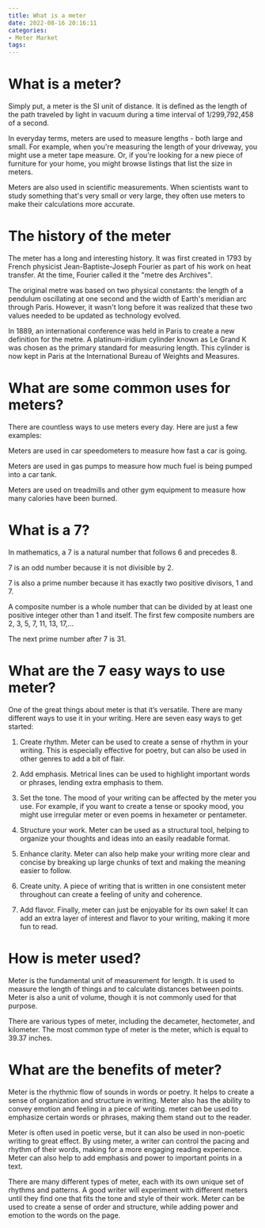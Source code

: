 ```yaml
---
title: What is a meter
date: 2022-08-16 20:16:11
categories:
- Meter Market
tags:
---
```



#  What is a meter?

Simply put, a meter is the SI unit of distance. It is defined as the length of the path traveled by light in vacuum during a time interval of 1/299,792,458 of a second.

In everyday terms, meters are used to measure lengths - both large and small. For example, when you're measuring the length of your driveway, you might use a meter tape measure. Or, if you're looking for a new piece of furniture for your home, you might browse listings that list the size in meters.

Meters are also used in scientific measurements. When scientists want to study something that's very small or very large, they often use meters to make their calculations more accurate.

 # The history of the meter

The meter has a long and interesting history. It was first created in 1793 by French physicist Jean-Baptiste-Joseph Fourier as part of his work on heat transfer. At the time, Fourier called it the "metre des Archives".

The original metre was based on two physical constants: the length of a pendulum oscillating at one second and the width of Earth's meridian arc through Paris. However, it wasn't long before it was realized that these two values needed to be updated as technology evolved.

In 1889, an international conference was held in Paris to create a new definition for the metre. A platinum-iridium cylinder known as Le Grand K was chosen as the primary standard for measuring length. This cylinder is now kept in Paris at the International Bureau of Weights and Measures.

# What are some common uses for meters?

There are countless ways to use meters every day. Here are just a few examples:

Meters are used in car speedometers to measure how fast a car is going.

Meters are used in gas pumps to measure how much fuel is being pumped into a car tank.

Meters are used on treadmills and other gym equipment to measure how many calories have been burned.

#  What is a 7?

In mathematics, a 7 is a natural number that follows 6 and precedes 8.

7 is an odd number because it is not divisible by 2.

7 is also a prime number because it has exactly two positive divisors, 1 and 7.

A composite number is a whole number that can be divided by at least one positive integer other than 1 and itself. The first few composite numbers are 2, 3, 5, 7, 11, 13, 17,...

The next prime number after 7 is 31.

#  What are the 7 easy ways to use meter?

One of the great things about meter is that it’s versatile. There are many different ways to use it in your writing. Here are seven easy ways to get started:

1. Create rhythm. Meter can be used to create a sense of rhythm in your writing. This is especially effective for poetry, but can also be used in other genres to add a bit of flair.

2. Add emphasis. Metrical lines can be used to highlight important words or phrases, lending extra emphasis to them.

3. Set the tone. The mood of your writing can be affected by the meter you use. For example, if you want to create a tense or spooky mood, you might use irregular meter or even poems in hexameter or pentameter.

4. Structure your work. Meter can be used as a structural tool, helping to organize your thoughts and ideas into an easily readable format.

5. Enhance clarity. Meter can also help make your writing more clear and concise by breaking up large chunks of text and making the meaning easier to follow.

6. Create unity. A piece of writing that is written in one consistent meter throughout can create a feeling of unity and coherence.

7. Add flavor. Finally, meter can just be enjoyable for its own sake! It can add an extra layer of interest and flavor to your writing, making it more fun to read.</p>

#  How is meter used?

Meter is the fundamental unit of measurement for length. It is used to measure the length of things and to calculate distances between points. Meter is also a unit of volume, though it is not commonly used for that purpose.

There are various types of meter, including the decameter, hectometer, and kilometer. The most common type of meter is the meter, which is equal to 39.37 inches.

#  What are the benefits of meter?

Meter is the rhythmic flow of sounds in words or poetry. It helps to create a sense of organization and structure in writing. Meter also has the ability to convey emotion and feeling in a piece of writing. meter can be used to emphasize certain words or phrases, making them stand out to the reader.

Meter is often used in poetic verse, but it can also be used in non-poetic writing to great effect. By using meter, a writer can control the pacing and rhythm of their words, making for a more engaging reading experience. Meter can also help to add emphasis and power to important points in a text.

There are many different types of meter, each with its own unique set of rhythms and patterns. A good writer will experiment with different meters until they find one that fits the tone and style of their work. Meter can be used to create a sense of order and structure, while adding power and emotion to the words on the page.